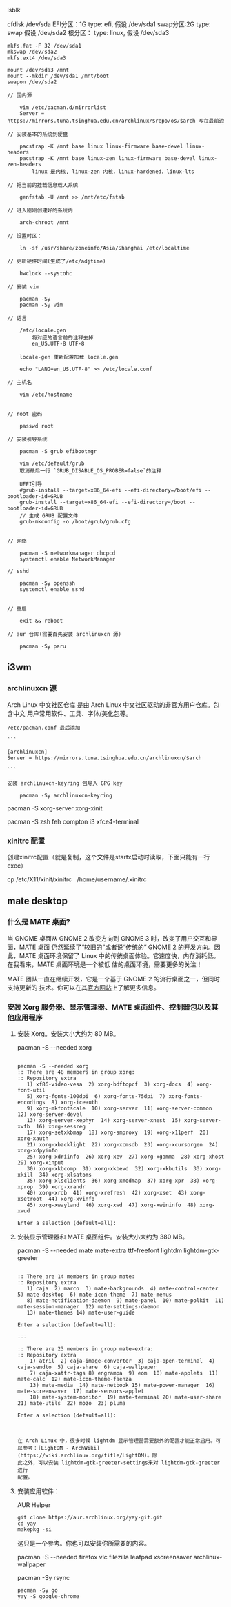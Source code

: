 
lsblk

cfdisk /dev/sda
    EFI分区：1G    type: efi, 假设 /dev/sda1
    swap分区:2G    type: swap 假设 /dev/sda2
    根分区：       type: linux, 假设  /dev/sda3

    mkfs.fat -F 32 /dev/sda1
    mkswap /dev/sda2
    mkfs.ext4 /dev/sda3

    mount /dev/sda3 /mnt
    mount --mkdir /dev/sda1 /mnt/boot
    swapon /dev/sda2

    // 国内源

        vim /etc/pacman.d/mirrorlist
        Server = https://mirrors.tuna.tsinghua.edu.cn/archlinux/$repo/os/$arch 写在最前边

    // 安装基本的系统到硬盘

        pacstrap -K /mnt base linux linux-firmware base-devel linux-headers
        pacstrap -K /mnt base linux-zen linux-firmware base-devel linux-zen-headers
            linux 是内核, linux-zen 内核，linux-hardened，linux-lts

    // 把当前的挂载信息载入系统

        genfstab -U /mnt >> /mnt/etc/fstab

    // 进入刚刚创建好的系统内

        arch-chroot /mnt

    // 设置时区：

        ln -sf /usr/share/zoneinfo/Asia/Shanghai /etc/localtime

    // 更新硬件时间(生成了/etc/adjtime)

        hwclock --systohc

    // 安装 vim

        pacman -Sy
        pacman -Sy vim

    // 语言

        /etc/locale.gen
            将对应的语言前的注释去掉
            en_US.UTF-8 UTF-8

        locale-gen 重新配置加载 locale.gen

        echo "LANG=en_US.UTF-8" >> /etc/locale.conf

    // 主机名

        vim /etc/hostname
            

    // root 密码

        passwd root

    // 安装引导系统

        pacman -S grub efibootmgr

        vim /etc/default/grub
        取消最后一行 `GRUB_DISABLE_OS_PROBER=false`的注释

        UEFI引导
        #grub-install --target=x86_64-efi --efi-directory=/boot/efi --bootloader-id=GRUB
        grub-install --target=x86_64-efi --efi-directory=/boot --bootloader-id=GRUB
        // 生成 GRUB 配置文件
        grub-mkconfig -o /boot/grub/grub.cfg


    // 网络

        pacman -S networkmanager dhcpcd
        systemctl enable NetworkManager

    // sshd

        pacman -Sy openssh
        systemctl enable sshd


    // 重启

        exit && reboot

    // aur 仓库(需要首先安装 archlinuxcn 源)

        pacman -Sy paru

## i3wm

### archlinuxcn 源

Arch Linux 中文社区仓库 是由 Arch Linux 中文社区驱动的非官方用户仓库。包含中文
用户常用软件、工具、字体/美化包等。

    /etc/pacman.conf 最后添加

    ```

    [archlinuxcn]
    Server = https://mirrors.tuna.tsinghua.edu.cn/archlinuxcn/$arch

    ```

    安装 archlinuxcn-keyring 包导入 GPG key

        pacman -Sy archlinuxcn-keyring

pacman -S xorg-server xorg-xinit

pacman -S zsh feh compton i3 xfce4-terminal


### xinitrc 配置

创建xinitrc配置（就是复制，这个文件是startx启动时读取，下面只能有一行exec）

cp /etc/X11/xinit/xinitrc   /home/username/.xinitrc


## mate desktop

### 什么是 MATE 桌面?

当 GNOME 桌面从 GNOME 2 改变方向到 GNOME 3 时，改变了用户交互和界面，MATE 桌面
仍然延续了“较旧的”或者说“传统的” GNOME 2 的开发方向。因此，MATE 桌面环境保留了
Linux 中的传统桌面体验。它速度快，内存消耗低。在我看来，MATE 桌面环境是一个被低
估的桌面环境，需要更多的关注！

MATE 团队一直在继续开发，它是一个基于 GNOME 2 的流行桌面之一，但同时支持更新的
技术。你可以在其[官方网站](https://mate-desktop.org/)上了解更多信息。


### 安装 Xorg 服务器、显示管理器、MATE 桌面组件、控制器包以及其他应用程序

1. 安装 Xorg。安装大小大约为 80 MB。

    pacman -S --needed xorg

    ```

    pacman -S --needed xorg
    :: There are 48 members in group xorg:
    :: Repository extra
       1) xf86-video-vesa  2) xorg-bdftopcf  3) xorg-docs  4) xorg-font-util
       5) xorg-fonts-100dpi  6) xorg-fonts-75dpi  7) xorg-fonts-encodings  8) xorg-iceauth
       9) xorg-mkfontscale  10) xorg-server  11) xorg-server-common  12) xorg-server-devel
       13) xorg-server-xephyr  14) xorg-server-xnest  15) xorg-server-xvfb  16) xorg-sessreg
       17) xorg-setxkbmap  18) xorg-smproxy  19) xorg-x11perf  20) xorg-xauth
       21) xorg-xbacklight  22) xorg-xcmsdb  23) xorg-xcursorgen  24) xorg-xdpyinfo
       25) xorg-xdriinfo  26) xorg-xev  27) xorg-xgamma  28) xorg-xhost  29) xorg-xinput
       30) xorg-xkbcomp  31) xorg-xkbevd  32) xorg-xkbutils  33) xorg-xkill  34) xorg-xlsatoms
       35) xorg-xlsclients  36) xorg-xmodmap  37) xorg-xpr  38) xorg-xprop  39) xorg-xrandr
       40) xorg-xrdb  41) xorg-xrefresh  42) xorg-xset  43) xorg-xsetroot  44) xorg-xvinfo
       45) xorg-xwayland  46) xorg-xwd  47) xorg-xwininfo  48) xorg-xwud

    Enter a selection (default=all):

    ```

2. 安装显示管理器和 MATE 桌面组件。安装大小大约为 380 MB。

    pacman -S --needed mate mate-extra ttf-freefont lightdm lightdm-gtk-greeter

    ```

    :: There are 14 members in group mate:
    :: Repository extra
       1) caja  2) marco  3) mate-backgrounds  4) mate-control-center  5) mate-desktop  6) mate-icon-theme  7) mate-menus
       8) mate-notification-daemon  9) mate-panel  10) mate-polkit  11) mate-session-manager  12) mate-settings-daemon  
       13) mate-themes 14) mate-user-guide

    Enter a selection (default=all):

    ---

    :: There are 23 members in group mate-extra:
    :: Repository extra
        1) atril  2) caja-image-converter  3) caja-open-terminal  4) caja-sendto  5) caja-share  6) caja-wallpaper
        7) caja-xattr-tags 8) engrampa  9) eom  10) mate-applets  11) mate-calc  12) mate-icon-theme-faenza
        13) mate-media  14) mate-netbook 15) mate-power-manager  16) mate-screensaver  17) mate-sensors-applet
        18) mate-system-monitor  19) mate-terminal 20) mate-user-share  21) mate-utils  22) mozo  23) pluma

    Enter a selection (default=all):



    在 Arch Linux 中，很多时候 lightdm 显示管理器需要额外的配置才能正常启用。可
    以参考：[LightDM - ArchWiki](https://wiki.archlinux.org/title/LightDM)。除
    此之外，可以安装 lightdm-gtk-greeter-settings来对 lightdm-gtk-greeter 进行
    配置。

    ```

3. 安装应用软件：

    AUR Helper

    ```
    git clone https://aur.archlinux.org/yay-git.git
    cd yay
    makepkg -si
    ```

    这只是一个参考。你也可以安装你所需要的内容。

    pacman -S --needed firefox vlc filezilla leafpad xscreensaver archlinux-wallpaper

    pacman -Sy rsync


    ```
    pacman -Sy go
    yay -S google-chrome
    ```
